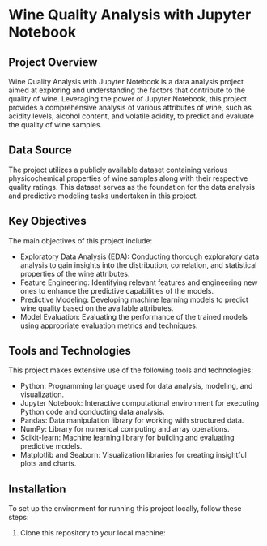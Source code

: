 
# Wine Quality Analysis with Jupyter Notebook

## Project Overview
Wine Quality Analysis with Jupyter Notebook is a data analysis project aimed at exploring and understanding the factors that contribute to the quality of wine. Leveraging the power of Jupyter Notebook, this project provides a comprehensive analysis of various attributes of wine, such as acidity levels, alcohol content, and volatile acidity, to predict and evaluate the quality of wine samples.

## Data Source
The project utilizes a publicly available dataset containing various physicochemical properties of wine samples along with their respective quality ratings. This dataset serves as the foundation for the data analysis and predictive modeling tasks undertaken in this project.

## Key Objectives
The main objectives of this project include:
- Exploratory Data Analysis (EDA): Conducting thorough exploratory data analysis to gain insights into the distribution, correlation, and statistical properties of the wine attributes.
- Feature Engineering: Identifying relevant features and engineering new ones to enhance the predictive capabilities of the models.
- Predictive Modeling: Developing machine learning models to predict wine quality based on the available attributes.
- Model Evaluation: Evaluating the performance of the trained models using appropriate evaluation metrics and techniques.

## Tools and Technologies
This project makes extensive use of the following tools and technologies:
- Python: Programming language used for data analysis, modeling, and visualization.
- Jupyter Notebook: Interactive computational environment for executing Python code and conducting data analysis.
- Pandas: Data manipulation library for working with structured data.
- NumPy: Library for numerical computing and array operations.
- Scikit-learn: Machine learning library for building and evaluating predictive models.
- Matplotlib and Seaborn: Visualization libraries for creating insightful plots and charts.

## Installation
To set up the environment for running this project locally, follow these steps:
1. Clone this repository to your local machine:
